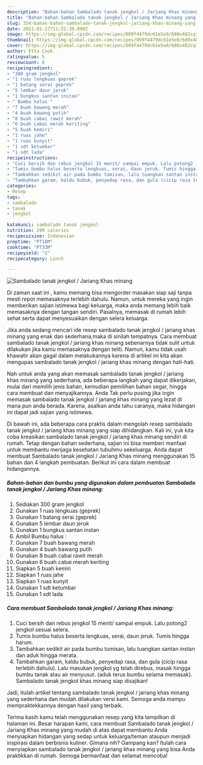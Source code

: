 ```yaml
---
description: "Bahan-bahan Sambalado tanak jengkol / Jariang Khas minang yang enak Untuk Jualan"
title: "Bahan-bahan Sambalado tanak jengkol / Jariang Khas minang yang enak Untuk Jualan"
slug: 324-bahan-bahan-sambalado-tanak-jengkol-jariang-khas-minang-yang-enak-untuk-jualan
date: 2021-01-27T11:51:39.899Z
image: https://img-global.cpcdn.com/recipes/009f4479dc61e5e0/680x482cq70/sambalado-tanak-jengkol-jariang-khas-minang-foto-resep-utama.jpg
thumbnail: https://img-global.cpcdn.com/recipes/009f4479dc61e5e0/680x482cq70/sambalado-tanak-jengkol-jariang-khas-minang-foto-resep-utama.jpg
cover: https://img-global.cpcdn.com/recipes/009f4479dc61e5e0/680x482cq70/sambalado-tanak-jengkol-jariang-khas-minang-foto-resep-utama.jpg
author: Etta Cook
ratingvalue: 5
reviewcount: 6
recipeingredient:
- "300 gram jengkol"
- "1 ruas lengkuas geprek"
- "1 batang serai geprek"
- "5 lembar daun jeruk"
- "1 bungkus santan instan"
- " Bumbu halus "
- "7 buah bawang merah"
- "4 buah bawang putih"
- "8 buah cabai rawit merah"
- "6 buah cabai merah keriting"
- "5 buah kemiri"
- "1 ruas jahe"
- "1 ruas kunyit"
- "1 sdt ketumbar"
- "1 sdt lada"
recipeinstructions:
- "Cuci bersih dan rebus jengkol 15 menit/ sampai empuk. Lalu potong2 jengkol sesuai selera."
- "Tumis bumbu halus beserta lengkuas, serai, daun jeruk. Tumis hingga harum."
- "Tambahkan sedikit air pada bumbu tumisan, lalu tuangkan santan instan dan aduk hingga merata."
- "Tambahkan garam, kaldu bubuk, penyedap rasa, dan gula (cicip rasa terlebih dahulu). Lalu masukan jengkol yg telah direbus, masak hingga bumbu tanak atau air menyusut. (aduk terus bumbu selama memasak). Sambalado tanak jengkol khas minang siap disajikan!"
categories:
- Resep
tags:
- sambalado
- tanak
- jengkol

katakunci: sambalado tanak jengkol 
nutrition: 299 calories
recipecuisine: Indonesian
preptime: "PT18M"
cooktime: "PT33M"
recipeyield: "2"
recipecategory: Lunch

---
```



![Sambalado tanak jengkol / Jariang Khas minang](https://img-global.cpcdn.com/recipes/009f4479dc61e5e0/680x482cq70/sambalado-tanak-jengkol-jariang-khas-minang-foto-resep-utama.jpg)

Di zaman  saat ini , kamu memang bisa mengorder masakan siap saji tanpa mesti repot memasaknya terlebih dahulu. Namun, untuk mereka yang ingin memberikan sajian istimewa bagi keluarga, maka anda memang lebih baik memasaknya dengan tangan sendiri. Pasalnya, memasak di rumah lebih sehat serta dapat menyesuaikan dengan selera keluarga.

Jika anda sedang mencari ide resep sambalado tanak jengkol / jariang khas minang yang enak dan sederhana,maka di sinilah tempatnya. Cara membuat sambalado tanak jengkol / jariang khas minang  sebenarnya tidak sulit untuk dilakukan jika kamu memasaknya dengan teliti. Namun, kamu tidak usah khawatir akan gagal dalam melakukannya 
karena di artikel ini kita akan mengupas sambalado tanak jengkol / jariang khas minang dengan hati-hati.  



Nah untuk anda yang akan memasak sambalado tanak jengkol / jariang khas minang yang sederhana, ada beberapa langkah yang dapat dikerjakan, mulai dari memilih jenis bahan, kemudian pemilihan bahan segar, hingga cara membuat dan menyajikannya. Anda Tak perlu pusing jika ingin memasak sambalado tanak jengkol / jariang khas minang yang lezat di mana pun anda berada. Karena, asalkan anda  tahu caranya, maka hidangan ini dapat jadi sajian yang istimewa.

Di bawah ini, ada beberapa cara praktis  dalam mengolah resep sambalado tanak jengkol / jariang khas minang yang siap dihidangkan. Kali ini, yuk kita coba kreasikan sambalado tanak jengkol / jariang khas minang sendiri di rumah. Tetap dengan bahan sederhana, sajian ini bisa memberi manfaat untuk membantu menjaga kesehatan tubuhmu sekeluarga. Anda dapat membuat Sambalado tanak jengkol / Jariang Khas minang menggunakan 15 bahan dan 4 langkah pembuatan. Berikut ini cara dalam membuat hidangannya.

<!--inarticleads1-->

##### Bahan-bahan dan bumbu yang digunakan dalam pembuatan Sambalado tanak jengkol / Jariang Khas minang:

1. Sediakan 300 gram jengkol
1. Gunakan 1 ruas lengkuas (geprek)
1. Gunakan 1 batang serai (geprek)
1. Gunakan 5 lembar daun jeruk
1. Gunakan 1 bungkus santan instan
1. Ambil  Bumbu halus :
1. Gunakan 7 buah bawang merah
1. Gunakan 4 buah bawang putih
1. Gunakan 8 buah cabai rawit merah
1. Gunakan 6 buah cabai merah keriting
1. Siapkan 5 buah kemiri
1. Siapkan 1 ruas jahe
1. Siapkan 1 ruas kunyit
1. Gunakan 1 sdt ketumbar
1. Gunakan 1 sdt lada




<!--inarticleads2-->

##### Cara membuat Sambalado tanak jengkol / Jariang Khas minang:

1. Cuci bersih dan rebus jengkol 15 menit/ sampai empuk. Lalu potong2 jengkol sesuai selera.
1. Tumis bumbu halus beserta lengkuas, serai, daun jeruk. Tumis hingga harum.
1. Tambahkan sedikit air pada bumbu tumisan, lalu tuangkan santan instan dan aduk hingga merata.
1. Tambahkan garam, kaldu bubuk, penyedap rasa, dan gula (cicip rasa terlebih dahulu). Lalu masukan jengkol yg telah direbus, masak hingga bumbu tanak atau air menyusut. (aduk terus bumbu selama memasak). Sambalado tanak jengkol khas minang siap disajikan!




Jadi, itulah artikel tentang  sambalado tanak jengkol / jariang khas minang  yang sederhana dan mudah dilakukan versi kami. Semoga anda mampu mempraktekkannya dengan hasil yang terbaik. 

Terima kasih kamu telah menggunakan resep yang kita tampilkan di halaman ini. Besar harapan kami, cara membuat  Sambalado tanak jengkol / Jariang Khas minang yang mudah di atas dapat membantu Anda menyiapkan hidangan yang sedap untuk keluarga/teman ataupun menjadi inspirasi dalam berbisnis kuliner. Gimana nih? Gampang kan? Itulah cara menyiapkan sambalado tanak jengkol / jariang khas minang yang bisa Anda praktikkan di rumah. Semoga bermanfaat dan selamat mencoba!

